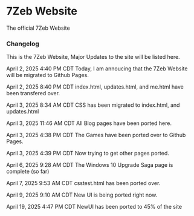 # 7Zeb Website
The official 7Zeb Website

### Changelog
This is the 7Zeb Website, Major Updates to the site will be listed here.

April 2, 2025 4:40 PM CDT
Today, I am annoucing that the 7Zeb Website will be migrated to Github Pages.

April 2, 2025 8:40 PM CDT
index.html, updates.html, and me.html have been transfered over.

April 3, 2025 8:34 AM CDT
CSS has been migrated to index.html, and updates.html

April 3, 2025 11:46 AM CDT
All Blog pages have been ported here.

April 3, 2025 4:38 PM CDT
The Games have been ported over to Github Pages.

April 3, 2025 4:39 PM CDT
Now trying to get other pages ported.

April 6, 2025 9:28 AM CDT
The Windows 10 Upgrade Saga page is complete (so far)

April 7, 2025 9:53 AM CDT
csstest.html has been ported over.

April 9, 2025 9:10 AM CDT
New UI is being ported right now.

April 19, 2025 4:47 PM CDT
NewUI has been ported to 45% of the site
